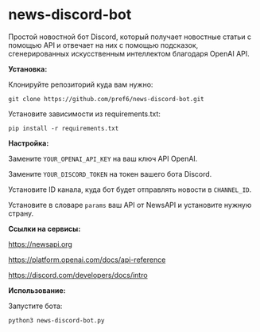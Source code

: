 # news-discord-bot
Простой новостной бот Discord, который получает новостные статьи с помощью API и отвечает на них с помощью подсказок, сгенерированных искусственным интеллектом благодаря OpenAI API.

**Установка:**

Клонируйте репозиторий куда вам нужно:
```
git clone https://github.com/pref6/news-discord-bot.git
```
Установите зависимости из requirements.txt:
```
pip install -r requirements.txt
```

**Настройка:**

Замените ```YOUR_OPENAI_API_KEY``` на ваш ключ API OpenAI.

Замените ```YOUR_DISCORD_TOKEN``` на токен вашего бота Discord.

Установите ID канала, куда бот будет отправлять новости в ```CHANNEL_ID```.

Установите в словаре ```params``` ваш API от NewsAPI и установите нужную страну.

**Ссылки на сервисы:**

https://newsapi.org

https://platform.openai.com/docs/api-reference

https://discord.com/developers/docs/intro

**Использование:**

Запустите бота:
```
python3 news-discord-bot.py
```
